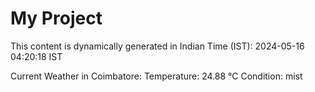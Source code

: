 # My Project

This content is dynamically generated in Indian Time (IST): 2024-05-16 04:20:18 IST


Current Weather in Coimbatore:
Temperature: 24.88 °C
Condition: mist
